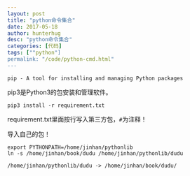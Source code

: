 ```yaml
---
layout: post
title: "python命令集合"
date: 2017-05-18
author: hunterhug
desc: "python命令集合"
categories: [代码]
tags: [""python"]
permalink: "/code/python-cmd.html"
--- 
```


```
pip - A tool for installing and managing Python packages
```

pip3是Python3的包安装和管理软件。

```
pip3 install -r requirement.txt
```

requirement.txt里面按行写入第三方包，`#`为注释！

导入自己的包！
```
export PYTHONPATH=/home/jinhan/pythonlib
ln -s /home/jinhan/book/dudu /home/jinhan/pythonlib/dudu

/home/jinhan/pythonlib/dudu -> /home/jinhan/book/dudu/
```